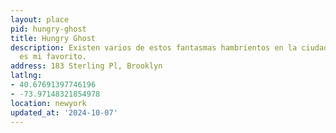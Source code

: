 ```yaml
---
layout: place
pid: hungry-ghost
title: Hungry Ghost
description: Existen varios de estos fantasmas hambrientos en la ciudad, pero este
  es mi favorito.
address: 183 Sterling Pl, Brooklyn
latlng:
- 40.67691397746196
- -73.97148321854978
location: newyork
updated_at: '2024-10-07'
---
```


